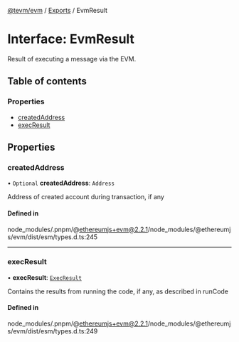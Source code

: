 [@tevm/evm](../README.md) / [Exports](../modules.md) / EvmResult

# Interface: EvmResult

Result of executing a message via the EVM.

## Table of contents

### Properties

- [createdAddress](EvmResult.md#createdaddress)
- [execResult](EvmResult.md#execresult)

## Properties

### createdAddress

• `Optional` **createdAddress**: `Address`

Address of created account during transaction, if any

#### Defined in

node_modules/.pnpm/@ethereumjs+evm@2.2.1/node_modules/@ethereumjs/evm/dist/esm/types.d.ts:245

___

### execResult

• **execResult**: [`ExecResult`](ExecResult.md)

Contains the results from running the code, if any, as described in runCode

#### Defined in

node_modules/.pnpm/@ethereumjs+evm@2.2.1/node_modules/@ethereumjs/evm/dist/esm/types.d.ts:249
